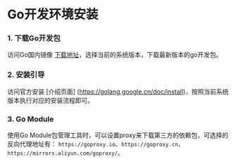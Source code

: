 # Go开发环境安装

### 1. 下载Go开发包
访问Go国内镜像 [下载地址](https://golang.google.cn/dl/)，选择当前的系统版本，下载最新版本的go开发包。

### 2. 安装引导
访问官方安装 [介绍页面] (https://golang.google.cn/doc/install)，按照当前系统版本执行对应的安装流程即可。

### 3. Go Module
使用Go Module包管理工具时，可以设置proxy来下载第三方的依赖包，可选择的反向代理地址有：
`https://goproxy.io`、`https://goproxy.cn`、`https://mirrors.aliyun.com/goproxy/`。

